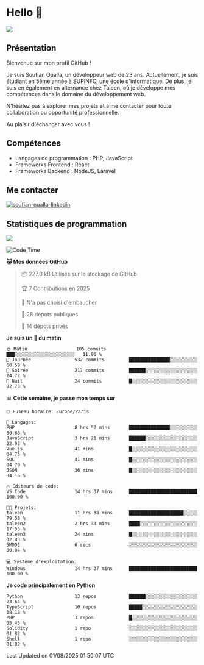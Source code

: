 # Hello 👋

![](https://komarev.com/ghpvc/?username=OSoufian&color=1a1b27)

## Présentation

Bienvenue sur mon profil GitHub !

Je suis Soufian Oualla, un développeur web de 23 ans. Actuellement, je suis étudiant en 5ème année à SUPINFO, une école d'informatique. De plus, je suis en également en alternance chez Taleen, où je développe mes compétences dans le domaine du développement web.

N'hésitez pas à explorer mes projets et à me contacter pour toute collaboration ou opportunité professionnelle.

Au plaisir d'échanger avec vous !

## Compétences

- Langages de programmation : PHP, JavaScript
- Frameworks Frontend : React
- Frameworks Backend : NodeJS, Laravel

## Me contacter

<p>
<a href="https://www.linkedin.com/in/soufian-oualla/" target="_blank"><img align="center" src="https://img.shields.io/badge/-LinkedIn-0077B5?style=for-the-badge&logo=Linkedin&logoColor=white" alt="soufian-oualla-linkedin"/></a>

## Statistiques de programmation

<a href="https://github-readme-stats.vercel.app/api/top-langs/?username=OSoufian&layout=compact">
  <img align="center" src="https://github-readme-stats.vercel.app/api/top-langs/?username=OSoufian&layout=compact"/>
</a>

<br />

<!--START_SECTION:waka-->
![Code Time](http://img.shields.io/badge/Code%20Time-515%20hrs%207%20mins-blue)

**🐱 Mes données GitHub** 

> 📦 227.0 kB Utilisés sur le stockage de GitHub 
 > 
> 🏆 7 Contributions en 2025
 > 
> 🚫 N'a pas choisi d'embaucher
 > 
> 📜 28 dépots publiques 
 > 
> 🔑 14 dépots privés 
 > 
**Je suis un 🐤 du matin** 

```text
🌞 Matin                  105 commits         ███░░░░░░░░░░░░░░░░░░░░░░   11.96 % 
🌆 Journée                532 commits         ███████████████░░░░░░░░░░   60.59 % 
🌃 Soirée                 217 commits         ██████░░░░░░░░░░░░░░░░░░░   24.72 % 
🌙 Nuit                   24 commits          █░░░░░░░░░░░░░░░░░░░░░░░░   02.73 % 
```


📊 **Cette semaine, je passe mon temps sur** 

```text
🕑︎ Fuseau horaire: Europe/Paris

💬 Langages: 
PHP                      8 hrs 52 mins       ███████████████░░░░░░░░░░   60.68 % 
JavaScript               3 hrs 21 mins       ██████░░░░░░░░░░░░░░░░░░░   22.93 % 
Vue.js                   41 mins             █░░░░░░░░░░░░░░░░░░░░░░░░   04.73 % 
SQL                      41 mins             █░░░░░░░░░░░░░░░░░░░░░░░░   04.70 % 
JSON                     36 mins             █░░░░░░░░░░░░░░░░░░░░░░░░   04.16 % 

🔥 Éditeurs de code: 
VS Code                  14 hrs 37 mins      █████████████████████████   100.00 % 

🐱‍💻 Projets: 
taleen                   11 hrs 38 mins      ████████████████████░░░░░   79.58 % 
taleen2                  2 hrs 33 mins       ████░░░░░░░░░░░░░░░░░░░░░   17.55 % 
taleen3                  24 mins             █░░░░░░░░░░░░░░░░░░░░░░░░   02.83 % 
5MDDE                    0 secs              ░░░░░░░░░░░░░░░░░░░░░░░░░   00.04 % 

💻 Système d'exploitation: 
Windows                  14 hrs 37 mins      █████████████████████████   100.00 % 
```

**Je code principalement en Python** 

```text
Python                   13 repos            ██████░░░░░░░░░░░░░░░░░░░   23.64 % 
TypeScript               10 repos            █████░░░░░░░░░░░░░░░░░░░░   18.18 % 
PHP                      3 repos             █░░░░░░░░░░░░░░░░░░░░░░░░   05.45 % 
Solidity                 1 repo              ░░░░░░░░░░░░░░░░░░░░░░░░░   01.82 % 
Shell                    1 repo              ░░░░░░░░░░░░░░░░░░░░░░░░░   01.82 % 
```




 Last Updated on 01/08/2025 01:50:07 UTC
<!--END_SECTION:waka-->
